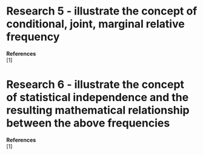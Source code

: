 <script type="text/javascript" id="MathJax-script" async
  src="https://cdn.jsdelivr.net/npm/mathjax@3/es5/tex-mml-chtml.js">
</script>
<script>
  MathJax = {
    tex: {
      inlineMath: [['$', '$']]
    }
  };
</script>

# Research 5 - illustrate the concept of conditional, joint, marginal relative frequency



**References** \
[1] []()

# Research 6 - illustrate the concept of statistical independence and the resulting mathematical relationship between the above frequencies



**References** \
[1] []()